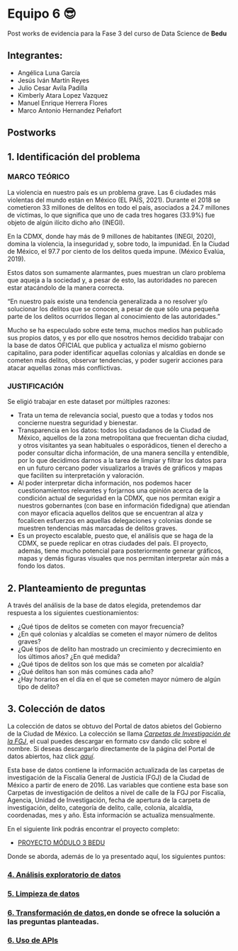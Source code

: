# Equipo 6 😎

Post works de evidencia para la Fase 3 del curso de Data Science de **Bedu**

## Integrantes:
 - Angélica Luna García
 - Jesús Iván Martín Reyes
 - Julio Cesar Avila Padilla
 - Kimberly Atara Lopez Vazquez
 - Manuel Enrique Herrera Flores
 - Marco Antonio Hernandez Peñafort

## Postworks
## **1. Identificación del problema**

### MARCO TEÓRICO
La violencia en nuestro país es un problema grave. Las 6 ciudades más violentas del mundo están en México (EL PAÍS, 2021). Durante el 2018 se cometieron 33 millones de delitos en todo el país, asociados a 24.7 millones de víctimas, lo que significa que uno de cada tres hogares (33.9%) fue objeto de algún ilícito dicho año (INEGI). 

En la CDMX, donde hay más de 9 millones de habitantes (INEGI, 2020), domina la violencia, la inseguridad y, sobre todo, la impunidad. En la Ciudad de México, el 97.7 por ciento de los delitos queda impune. (México Evalúa, 2019).

Estos datos son sumamente alarmantes, pues muestran un claro problema que aqueja a la sociedad y, a pesar de esto, las autoridades no parecen estar atacándolo de la manera correcta. 

“En nuestro país existe una tendencia generalizada a no resolver y/o solucionar los delitos que se conocen, a pesar de que sólo una pequeña parte de los delitos ocurridos llegan al conocimiento de las autoridades.”

Mucho se ha especulado sobre este tema, muchos medios han publicado sus propios datos, y es por ello que nosotros hemos decidido trabajar con la base de datos OFICIAL que publica y actualiza el mismo gobierno capitalino, para poder identificar aquellas colonias y alcaldías en donde se cometen más delitos, observar tendencias, y poder sugerir acciones para atacar aquellas zonas más conflictivas.
### JUSTIFICACIÓN
Se eligió trabajar en este dataset por múltiples razones:
-	Trata un tema de relevancia social, puesto que a todas y todos nos concierne nuestra seguridad y bienestar.
-	Transparencia en los datos: todos los ciudadanos de la Ciudad de México, aquellos de la zona metropolitana que frecuentan dicha ciudad, y otros visitantes ya sean habituales o esporádicos, tienen el derecho a poder consultar dicha información, de una manera sencilla y entendible, por lo que decidimos darnos a la tarea de limpiar y filtrar los datos para en un futuro cercano poder visualizarlos a través de gráficos y mapas que faciliten su interpretación y valoración.
-	Al poder interpretar dicha información, nos podemos hacer cuestionamientos relevantes y forjarnos una opinión acerca de la condición actual de seguridad en la CDMX, que nos permitan exigir a nuestros gobernantes (con base en información fidedigna) que atiendan con mayor eficacia aquellos delitos que se encuentran al alza y focalicen esfuerzos en aquellas delegaciones y colonias donde se muestren tendencias más marcadas de delitos graves.
-	Es un proyecto escalable, puesto que, el análisis que se haga de la CDMX, se puede replicar en otras ciudades del país. El proyecto, además, tiene mucho potencial para posteriormente generar gráficos, mapas y demás figuras visuales que nos permitan interpretar aún más a fondo los datos.

## **2. Planteamiento de preguntas**

A través del análisis de la base de datos elegida, pretendemos dar respuesta a los siguientes cuestionamientos:

- ¿Qué tipos de delitos se cometen con mayor frecuencia?
- ¿En qué colonias y alcaldías se cometen el mayor número de delitos graves?
- ¿Qué tipos de delito han mostrado un crecimiento y decrecimiento en los últimos años? ¿En qué medida?
- ¿Qué tipos de delitos son los que más se cometen por alcaldía?
- ¿Qué delitos han son más comúnes cada año?
- ¿Hay horarios en el día en el que se cometen mayor número de algún tipo de delito?

## 3. **Colección de datos**

La colección de datos se obtuvo del Portal de datos abietos del Gobierno de la Ciudad de México. La colección se llama [*Carpetas de Investigación de la FGJ*](https://archivo.datos.cdmx.gob.mx/fiscalia-general-de-justicia/carpetas-de-investigacion-fgj-de-la-ciudad-de-mexico/carpetas_completa_junio_2021.csv "Carpetas de Investigación de la FGJ"), el cual puedes descargar en formato csv dando clic sobre el nombre. Si deseas descargarlo directamente de la página del Portal de datos abiertos, haz click [*aquí*](https://datos.cdmx.gob.mx/dataset/carpetas-de-investigacion-fgj-de-la-ciudad-de-mexico/resource/48fcb848-220c-4af0-839b-4fd8ac812c0f "aquí").

Esta base de datos contiene la información actualizada de las carpetas de investigación de la Fiscalía General de Justicia (FGJ) de la Ciudad de México a partir de enero de 2016. Las variables que contiene esta base son Carpetas de investigación de delitos a nivel de calle de la FGJ por Fiscalía, Agencia, Unidad de Investigación, fecha de apertura de la carpeta de investigación, delito, categoría de delito, calle, colonia, alcaldía, coordenadas, mes y año. Esta información se actualiza mensualmente.

En el siguiente link podrás encontrar el proyecto completo:
- [PROYECTO MÓDULO 3 BEDU](https://github.com/AvilaJulio/bedu-ds-equipo6/blob/main/Modulo%203/PROYECTO_M%C3%93DULO_3_BEDU.ipynb)

Donde se aborda, además de lo ya presentado aquí, los siguientes puntos:
### [4. **Análisis exploratorio de datos**](https://colab.research.google.com/drive/1395mJZA636HbZxJhbg7eRGa2aCNxuo7f#scrollTo=21H2MRMpT_cQ "4. **Análisis exploratorio de datos**")

### [**5. Limpieza de datos**](https://colab.research.google.com/drive/1395mJZA636HbZxJhbg7eRGa2aCNxuo7f#scrollTo=y6QHitbmwfd1 "**5. Limpieza de datos**")

### [**6. Transformación de datos**](https://colab.research.google.com/drive/1395mJZA636HbZxJhbg7eRGa2aCNxuo7f#scrollTo=bsDt25LmI3ON "**6. Transformación de datos**"),en donde se ofrece la solución a las preguntas planteadas.

### [**6. Uso de APIs**]()

